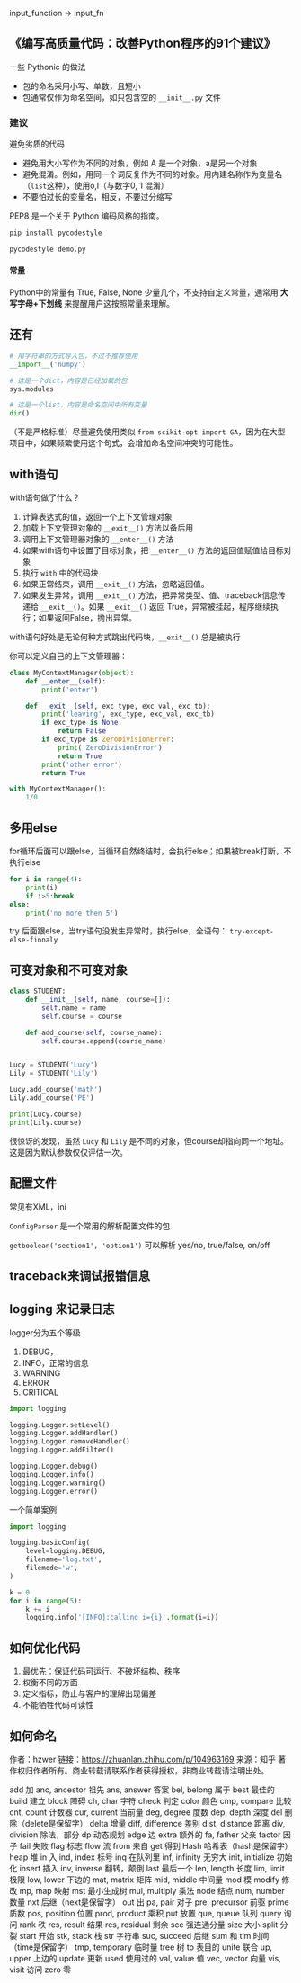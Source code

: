 input_function -> input_fn






## 《编写高质量代码：改善Python程序的91个建议》
一些 Pythonic 的做法

- 包的命名采用小写、单数，且短小
- 包通常仅作为命名空间，如只包含空的 `__init__.py` 文件

### 建议
避免劣质的代码
- 避免用大小写作为不同的对象，例如 A 是一个对象，a是另一个对象
- 避免混淆。例如，用同一个词反复作为不同的对象。用内建名称作为变量名（`list`这种），使用o,l（与数字0, 1 混淆）
- 不要怕过长的变量名，相反，不要过分缩写


PEP8 是一个关于 Python 编码风格的指南。  

```bash
pip install pycodestyle

pycodestyle demo.py
```

#### 常量
Python中的常量有 True, False, None 少量几个，不支持自定义常量，通常用 **大写字母+下划线** 来提醒用户这按照常量来理解。

## 还有
```python
# 用字符串的方式导入包，不过不推荐使用
__import__('numpy')
```


```python
# 这是一个dict，内容是已经加载的包
sys.modules

# 这是一个list，内容是命名空间中所有变量
dir()
```

（不是严格标准）尽量避免使用类似 `from scikit-opt import GA`，因为在大型项目中，如果频繁使用这个句式，会增加命名空间冲突的可能性。

## with语句
with语句做了什么？
1. 计算表达式的值，返回一个上下文管理对象
2. 加载上下文管理对象的 `__exit__()` 方法以备后用
3. 调用上下文管理器对象的 `__enter__()` 方法
4. 如果with语句中设置了目标对象，把 `__enter__()` 方法的返回值赋值给目标对象
5. 执行 `with` 中的代码块
6. 如果正常结束，调用 `__exit__()` 方法，忽略返回值。
7. 如果发生异常，调用 `__exit__()` 方法，把异常类型、值、traceback信息传递给 `__exit__()`。如果 `__exit__()` 返回 True，异常被挂起，程序继续执行；如果返回False，抛出异常。

with语句好处是无论何种方式跳出代码块，`__exit__()` 总是被执行


你可以定义自己的上下文管理器：
```python
class MyContextManager(object):
    def __enter__(self):
        print('enter')

    def __exit__(self, exc_type, exc_val, exc_tb):
        print('leaving', exc_type, exc_val, exc_tb)
        if exc_type is None:
            return False
        if exc_type is ZeroDivisionError:
            print('ZeroDivisionError')
            return True
        print('other error')
        return True

with MyContextManager():
    1/0
```

## 多用else
for循环后面可以跟else，当循环自然终结时，会执行else；如果被break打断，不执行else

```python
for i in range(4):
    print(i)
    if i>5:break
else:
    print('no more then 5')
```


try 后面跟else，当try语句没发生异常时，执行else，全语句： `try-except-else-finnaly`

## 可变对象和不可变对象


```python
class STUDENT:
    def __init__(self, name, course=[]):
        self.name = name
        self.course = course

    def add_course(self, course_name):
        self.course.append(course_name)


Lucy = STUDENT('Lucy')
Lily = STUDENT('Lily')

Lucy.add_course('math')
Lily.add_course('PE')

print(Lucy.course)
print(Lily.course)
```

很惊讶的发现，虽然 `Lucy` 和 `Lily` 是不同的对象，但course却指向同一个地址。这是因为默认参数仅仅评估一次。

## 配置文件
常见有XML，ini

`ConfigParser` 是一个常用的解析配置文件的包

`getboolean('section1', 'option1')` 可以解析 yes/no, true/false, on/off

## traceback来调试报错信息
## logging 来记录日志

logger分为五个等级
1. DEBUG，
2. INFO，正常的信息
3. WARNING
4. ERROR
5. CRITICAL


```python
import logging

logging.Logger.setLevel()
logging.Logger.addHandler()
logging.Logger.removeHandler()
logging.Logger.addFilter()

logging.Logger.debug()
logging.Logger.info()
logging.Logger.warning()
logging.Logger.error()
```

一个简单案例
```python
import logging

logging.basicConfig(
    level=logging.DEBUG,
    filename='log.txt',
    filemode='w',
)

k = 0
for i in range(5):
    k += i
    logging.info('[INFO]:calling i={i}'.format(i=i))
```


## 如何优化代码
1. 最优先：保证代码可运行、不破坏结构、秩序
2. 权衡不同的方面
3. 定义指标，防止与客户的理解出现偏差
4. 不能牺牲代码可读性


## 如何命名
作者：hzwer
链接：https://zhuanlan.zhihu.com/p/104963169
来源：知乎
著作权归作者所有。商业转载请联系作者获得授权，非商业转载请注明出处。

add 加
anc, ancestor 祖先
ans, answer 答案
bel, belong 属于
best 最佳的
build 建立
block 障碍
ch, char 字符
check 判定
color 颜色
cmp, compare 比较
cnt, count 计数器
cur, current 当前量
deg, degree 度数
dep, depth 深度
del 删除（delete是保留字）
delta 增量
diff, difference 差别
dist, distance 距离
div, division 除法，部分
dp 动态规划
edge 边
extra 额外的
fa, father 父亲
factor 因子
fail 失败
flag 标志
flow 流
from 来自
get 得到
Hash 哈希表（hash是保留字）
heap 堆
in 入
ind, index 标号
inq 在队列里
inf, infinity 无穷大
init, initialize 初始化
insert 插入
inv, inverse 翻转，颠倒
last 最后一个
len, length 长度
lim, limit 极限
low, lower 下边的
mat, matrix 矩阵
mid, middle 中间量
mod 模
modify 修改
mp, map 映射
mst 最小生成树
mul, multiply 乘法
node 结点
num, number 数量
nxt 后继（next是保留字）
out 出
pa, pair 对子
pre, precursor 前驱
prime 质数
pos, position 位置
prod, product 乘积
put 放置
que, queue 队列
query 询问
rank 秩
res, result 结果
res, residual 剩余
scc 强连通分量
size 大小
split 分裂
start 开始
stk, stack 栈
str 字符串
suc, succeed 后继
sum 和
tim 时间（time是保留字）
tmp, temporary 临时量
tree 树
to 表目的
unite 联合
up, upper 上边的
update 更新
used 使用过的
val, value 值
vec, vector 向量
vis, visit 访问
zero 零
